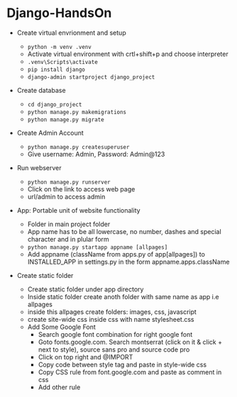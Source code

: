 # Django-HandsOn

- Create virtual envrionment and setup
  - ```python -m venv .venv```
  - Activate virtual environment with crtl+shift+p and choose interpreter
  - ```.venv\Scripts\activate```
  - ```pip install django```
  - ```django-admin startproject django_project```

- Create database
  - ```cd django_project```
  - ```python manage.py makemigrations```
  - ```python manage.py migrate```

- Create Admin Account
  - ```python manage.py createsuperuser```
  - Give username: Admin, Password: Admin@123

- Run webserver
  - ```python manage.py runserver```
  - Click on the link to access web page
  - url/admin to access admin

- App: Portable unit of website functionality
  - Folder in main project folder
  - App name has to be all lowercase, no number, dashes and special character and in plular form
  - ```python manage.py startapp appname [allpages]```
  - Add appname (className from apps.py of app[allpages]) to INSTALLED_APP in settings.py in the form appname.apps.className

- Create static folder
  - Create static folder under app directory
  - Inside static folder create anoth folder with same name as app i.e allpages
  - inside this allpages create folders: images, css, javascript
  - create site-wide css inside css with name stylesheet.css
  - Add Some Google Font
    - Search google font combination for right google font
    - Goto fonts.google.com. Search montserrat (click on it & click + next to style), source sans pro and source code pro
    - Click on top right and @IMPORT
    - Copy code between style tag and paste in style-wide css
    - Copy CSS rule from font.google.com and paste as comment in css
    - Add other rule
  